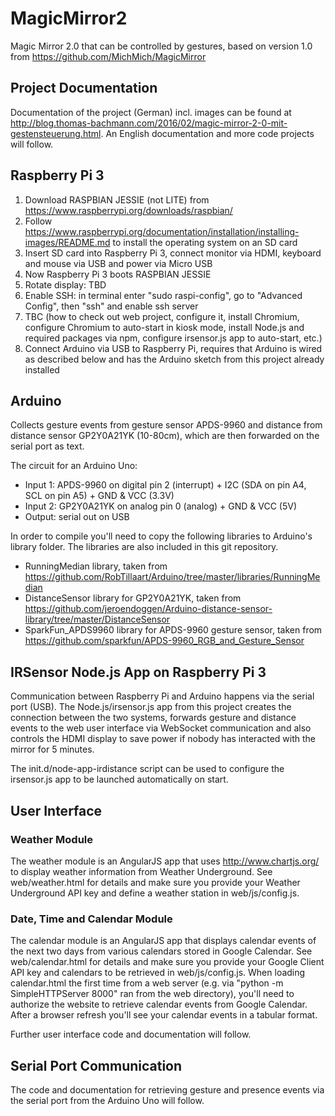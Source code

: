 # MagicMirror2
Magic Mirror 2.0 that can be controlled by gestures, based on version 1.0 from https://github.com/MichMich/MagicMirror

## Project Documentation
Documentation of the project (German) incl. images can be found at http://blog.thomas-bachmann.com/2016/02/magic-mirror-2-0-mit-gestensteuerung.html. An English documentation and more code projects will follow.

## Raspberry Pi 3
1.	Download RASPBIAN JESSIE (not LITE) from https://www.raspberrypi.org/downloads/raspbian/
1.	Follow https://www.raspberrypi.org/documentation/installation/installing-images/README.md to install the operating system on an SD card
1.	Insert SD card into Raspberry Pi 3, connect monitor via HDMI, keyboard and mouse via USB and power via Micro USB
1.	Now Raspberry Pi 3 boots RASPBIAN JESSIE
1.	Rotate display: TBD
1.	Enable SSH: in terminal enter "sudo raspi-config", go to "Advanced Config", then "ssh" and enable ssh server
1.	TBC (how to check out web project, configure it, install Chromium, configure Chromium to auto-start in kiosk mode, install Node.js and required packages via npm, configure irsensor.js app to auto-start, etc.)
1.	Connect Arduino via USB to Raspberry Pi, requires that Arduino is wired as described below and has the Arduino sketch from this project already installed 

## Arduino
Collects gesture events from gesture sensor APDS-9960 and distance from distance sensor GP2Y0A21YK (10-80cm), which are then forwarded on the serial port as text.

The circuit for an Arduino Uno:
* Input 1: APDS-9960 on digital pin 2 (interrupt) + I2C (SDA on pin A4, SCL on pin A5) + GND & VCC (3.3V)
* Input 2: GP2Y0A21YK on analog pin 0 (analog) + GND & VCC (5V)
* Output: serial out on USB
  
In order to compile you'll need to copy the following libraries to Arduino's library folder. The libraries are also included in this git repository.
* RunningMedian library, taken from https://github.com/RobTillaart/Arduino/tree/master/libraries/RunningMedian
* DistanceSensor library for GP2Y0A21YK, taken from https://github.com/jeroendoggen/Arduino-distance-sensor-library/tree/master/DistanceSensor
* SparkFun_APDS9960 library for APDS-9960 gesture sensor, taken from https://github.com/sparkfun/APDS-9960_RGB_and_Gesture_Sensor

## IRSensor Node.js App on Raspberry Pi 3
Communication between Raspberry Pi and Arduino happens via the serial port (USB). The Node.js/irsensor.js app from this project creates the connection between the two systems, forwards gesture and distance events to the web user interface via WebSocket communication and also controls the HDMI display to save power if nobody has interacted with the mirror for 5 minutes.

The init.d/node-app-irdistance script can be used to configure the irsensor.js app to be launched automatically on start.

## User Interface
### Weather Module
The weather module is an AngularJS app that uses http://www.chartjs.org/ to display weather information from Weather Underground. See web/weather.html for details and make sure you provide your Weather Underground API key and define a weather station in web/js/config.js.

### Date, Time and Calendar Module
The calendar module is an AngularJS app that displays calendar events of the next two days from various calendars stored in Google Calendar. See web/calendar.html for details and make sure you provide your Google Client API key and calendars to be retrieved in web/js/config.js. When loading calendar.html the first time from a web server (e.g. via "python -m SimpleHTTPServer 8000" ran from the web directory), you'll need to authorize the website to retrieve calendar events from Google Calendar. After a browser refresh you'll see your calendar events in a tabular format.

Further user interface code and documentation will follow.

## Serial Port Communication
The code and documentation for retrieving gesture and presence events via the serial port from the Arduino Uno will follow.

